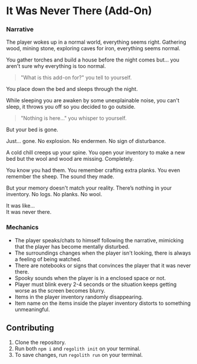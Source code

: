 # It Was Never There (Add-On)

### Narrative

The player wokes up in a normal world, everything seems right. Gathering wood, mining stone, exploring caves for iron, everything seems normal.

You gather torches and build a house before the night comes but... you aren't sure
why everything is too normal.

> "What is this add-on for?" you tell to yourself. 

You place down the bed and sleeps through the night.

While sleeping you are awaken by some unexplainable noise, you can't sleep, it throws you off so you decided to go outside. 

> "Nothing is here..." you whisper to yourself.

But your bed is gone.

Just... gone.
No explosion. No endermen. No sign of disturbance.

A cold chill creeps up your spine. You open your inventory to make a new bed but the wool and wood are missing. Completely.

You know you had them. You remember crafting extra planks.
You even remember the sheep. The sound they made.

But your memory doesn't match your reality.
There’s nothing in your inventory. No logs. No planks. No wool.

It was like...<br>
It was never there.

### Mechanics

- The player speaks/chats to himself following the narrative, mimicking that the player has become mentally disturbed.
- The surroundings changes when the player isn't looking, there is always a feeling of being watched.
- There are notebooks or signs that convinces the player that it was never there.
- Spooky sounds when the player is in a enclosed space or not.
- Player must blink every 2-4 seconds or the situation keeps getting worse as the screen becomes blurry.
- Items in the player inventory randomly disappearing.
- Item name on the items inside the player inventory distorts to something unmeaningful.

## Contributing

1. Clone the repository. 
2. Run both `npm i` and `regolith init` on your terminal.
3. To save changes, run `regolith run` on your terminal.
